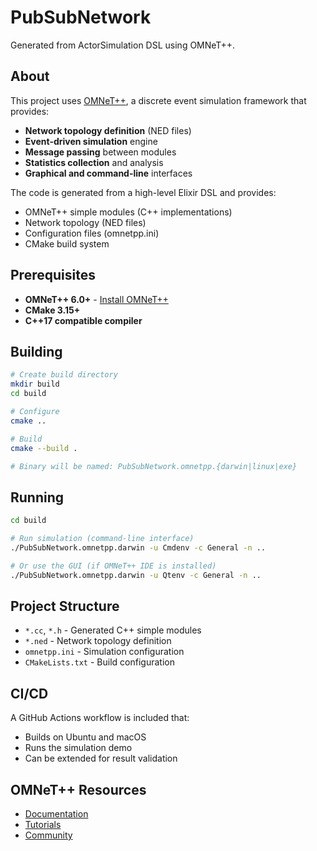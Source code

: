 # PubSubNetwork

Generated from ActorSimulation DSL using OMNeT++.

## About

This project uses [OMNeT++](https://omnetpp.org/), a discrete event simulation
framework that provides:

- **Network topology definition** (NED files)
- **Event-driven simulation** engine
- **Message passing** between modules
- **Statistics collection** and analysis
- **Graphical and command-line** interfaces

The code is generated from a high-level Elixir DSL and provides:
- OMNeT++ simple modules (C++ implementations)
- Network topology (NED files)
- Configuration files (omnetpp.ini)
- CMake build system

## Prerequisites

- **OMNeT++ 6.0+** - [Install OMNeT++](https://omnetpp.org/download/)
- **CMake 3.15+**
- **C++17 compatible compiler**

## Building

```bash
# Create build directory
mkdir build
cd build

# Configure
cmake ..

# Build
cmake --build .

# Binary will be named: PubSubNetwork.omnetpp.{darwin|linux|exe}
```

## Running

```bash
cd build

# Run simulation (command-line interface)
./PubSubNetwork.omnetpp.darwin -u Cmdenv -c General -n ..

# Or use the GUI (if OMNeT++ IDE is installed)
./PubSubNetwork.omnetpp.darwin -u Qtenv -c General -n ..
```

## Project Structure

- `*.cc`, `*.h` - Generated C++ simple modules
- `*.ned` - Network topology definition
- `omnetpp.ini` - Simulation configuration
- `CMakeLists.txt` - Build configuration

## CI/CD

A GitHub Actions workflow is included that:
- Builds on Ubuntu and macOS
- Runs the simulation demo
- Can be extended for result validation


## OMNeT++ Resources

- [Documentation](https://doc.omnetpp.org/)
- [Tutorials](https://docs.omnetpp.org/tutorials/)
- [Community](https://omnetpp.org/community)
